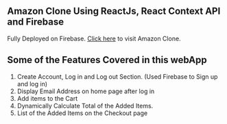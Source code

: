 ## Amazon Clone Using ReactJs, React Context API and Firebase

Fully Deployed on Firebase. [Click here](https://clone-webapp.web.app/) to visit Amazon Clone. 

## Some of the Features Covered in this webApp

1. Create Account, Log in and Log out Section. (Used Firebase to Sign up and log in)
2. Display Email Address on home page after log in 
3. Add items to the Cart 
4. Dynamically Calculate Total of the Added Items. 
5. List of the Added Items on the Checkout page
